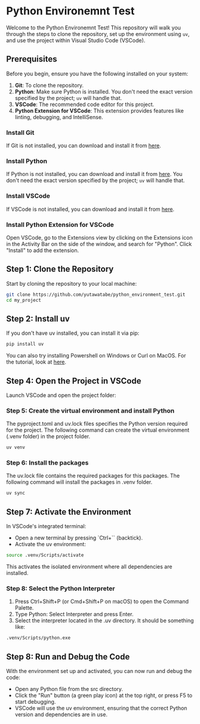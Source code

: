# Python Environemnt Test

Welcome to the Python Environemnt Test! This repository will walk you through the steps to clone the repository, set up the environment using `uv`, and use the project within Visual Studio Code (VSCode).

## Prerequisites

Before you begin, ensure you have the following installed on your system:

1. **Git**: To clone the repository.
2. **Python**: Make sure Python is installed. You don't need the exact version specified by the project; `uv` will handle that.
3. **VSCode**: The recommended code editor for this project.
4. **Python Extension for VSCode**: This extension provides features like linting, debugging, and IntelliSense.

### Install Git
If Git is not installed, you can download and install it from [here](https://git-scm.com/downloads).

### Install Python
If Python is not installed, you can download and install it from [here](https://www.python.org/downloads/). You don't need the exact version specified by the project; `uv` will handle that.

### Install VSCode
If VSCode is not installed, you can download and install it from [here](https://code.visualstudio.com/).

### Install Python Extension for VSCode
Open VSCode, go to the Extensions view by clicking on the Extensions icon in the Activity Bar on the side of the window, and search for "Python". Click "Install" to add the extension.

## Step 1: Clone the Repository

Start by cloning the repository to your local machine:

```bash
git clone https://github.com/yutawatabe/python_environment_test.git
cd my_project
```

## Step 2: Install uv

If you don't have uv installed, you can install it via pip:

```bash
pip install uv
```

You can also try installing Powershell on Windows or Curl on MacOS. For the tutorial, look at [here](https://docs.astral.sh/uv/getting-started/installation/.).

## Step 4: Open the Project in VSCode

Launch VSCode and open the project folder:

### Step 5: Create the virtual environment and install Python

The pyproject.toml and uv.lock files specifies the Python version required for the project. The following command can create the virtual environment (.venv folder) in the project folder.

```bash
uv venv
```

### Step 6: Install the packages 

The uv.lock file contains the required packages for this packages. The following command will install the packages in .venv folder.

```bash
uv sync
```

## Step 7: Activate the Environment
In VSCode's integrated terminal:
- Open a new terminal by pressing `Ctrl+`` (backtick).
- Activate the uv environment:

```bash
source .venv/Scripts/activate
```

This activates the isolated environment where all dependencies are installed.

### Step 8: Select the Python Interpreter

1. Press Ctrl+Shift+P (or Cmd+Shift+P on macOS) to open the Command Palette.
2. Type Python: Select Interpreter and press Enter.
3. Select the interpreter located in the .uv directory. It should be something like:

```bash
.venv/Scripts/python.exe
```

## Step 8: Run and Debug the Code

With the environment set up and activated, you can now run and debug the code:
- Open any Python file from the src directory.
- Click the "Run" button (a green play icon) at the top right, or press F5 to start debugging.
- VSCode will use the uv environment, ensuring that the correct Python version and dependencies are in use.
